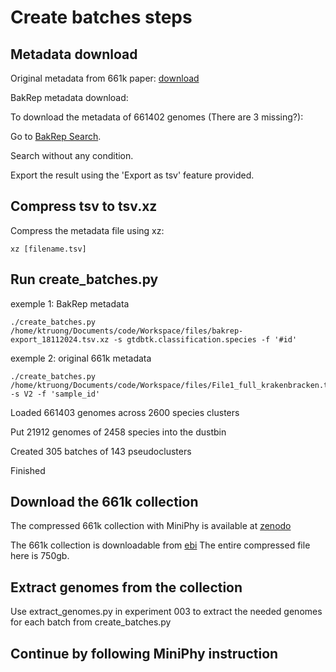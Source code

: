# Create batches steps

## Metadata download

Original metadata from 661k paper: [download](https://figshare.com/ndownloader/files/30449916)

BakRep metadata download:

To download the metadata of 661402 genomes (There are 3 missing?):

Go to [BakRep Search](https://bakrep.computational.bio/search).

Search without any condition.

Export the result using the 'Export as tsv' feature provided.

## Compress tsv to tsv.xz

Compress the metadata file using xz:

```shell
xz [filename.tsv]
```

## Run create_batches.py

exemple 1: BakRep metadata

```shell
./create_batches.py /home/ktruong/Documents/code/Workspace/files/bakrep-export_18112024.tsv.xz -s gtdbtk.classification.species -f '#id'
```




exemple 2: original 661k metadata

```shell
./create_batches.py /home/ktruong/Documents/code/Workspace/files/File1_full_krakenbracken.tsv.xz -s V2 -f 'sample_id'
```

Loaded 661403 genomes across 2600 species clusters

Put 21912 genomes of 2458 species into the dustbin

Created 305 batches of 143 pseudoclusters

Finished


## Download the 661k collection

The compressed 661k collection with MiniPhy is available at [zenodo](https://zenodo.org/record/4602622)

The 661k collection is downloadable from [ebi](http://ftp.ebi.ac.uk/pub/databases/ENA2018-bacteria-661k/)
The entire compressed file here is 750gb.

## Extract genomes from the collection
Use extract_genomes.py in experiment 003 to extract the needed genomes for each batch from create_batches.py

## Continue by following MiniPhy instruction
                                                                                                                        

